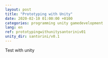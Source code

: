 ```yaml
---
layout: post
title: "Prototyping with Unity"
date: 2020-02-10 01:00:00 +0100
categories: programming unity gamedevelopment
lang: en
ref: prototypingwithunitysantoriniv01
unity_dir: santorini/v0.1
---
```

Test with unity
